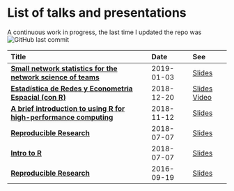 
# List of talks and presentations

A continuous work in progress, the last time I updated the repo was
![GitHub last
commit](https://img.shields.io/github/last-commit/gvegayon/talks)

| Title                                                                                                                                                        | Date       | See                                                                                                                                                                                                  |
| :----------------------------------------------------------------------------------------------------------------------------------------------------------- | :--------- | :--------------------------------------------------------------------------------------------------------------------------------------------------------------------------------------------------- |
| <a href="20190103-netscix2019//README.md" target="_blank" style="font-weight:bold;">Small network statistics for the network science of teams</a>            | 2019-01-03 | <a href ="https://github.com/muriteams/nasn2018/blob/netscix2019/index.pdf" target="_blank">Slides</a>                                                                                               |
| <a href="20190102-redes-estadisticas//README.md" target="_blank" style="font-weight:bold;">Estadística de Redes y Econometria Espacial (con R)</a>           | 2018-12-20 | <a href ="https://github.com/gvegayon/redes-estadisticas2018" target="_blank">Slides</a> <a href ="https://www.facebook.com/Fundamentosdelosdatos/videos/281299225908470/" target="_blank">Video</a> |
| <a href="20181100-laerug-hpc-with-r//README.md" target="_blank" style="font-weight:bold;">A brief introduction to using R for high-performance computing</a> | 2018-11-12 | <a href ="https://gvegayon.github.io/laerug-hpc-w-r-nov2018/" target="_blank">Slides</a>                                                                                                             |
| <a href="20180707-hpc-with-r//README.md" target="_blank" style="font-weight:bold;">Reproducible Research</a>                                                 | 2018-07-07 | <a href ="https://uscbiostats.github.io/hpc-with-r/" target="_blank">Slides</a>                                                                                                                      |
| <a href="20180707-intro2r//README.md" target="_blank" style="font-weight:bold;">Intro to R</a>                                                               | 2018-07-07 | <a href ="https://gvegayon.github.io/intro2r" target="_blank">Slides</a>                                                                                                                             |
| <a href="20160919-reproducible-research//README.md" target="_blank" style="font-weight:bold;">Reproducible Research</a>                                      | 2016-09-19 | <a href ="https://gvegayon.github.io/reproducible_research/" target="_blank">Slides</a>                                                                                                              |
